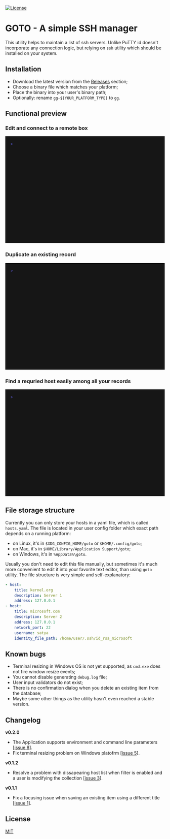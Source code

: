 [![License](http://img.shields.io/badge/license-mit-blue.svg?style=flat-square)](https://raw.githubusercontent.com/grafviktor/goto/master/LICENSE)

# GOTO - A simple SSH manager #

This utility helps to maintain a list of ssh servers. Unlike PuTTY id doesn't incorporate any connection logic, but relying on `ssh` utility which should be installed on your system.

## Installation ##

* Download the latest version from the [Releases](https://github.com/grafviktor/goto/releases) section;
* Choose a binary file which matches your platform;
* Place the binary into your user's binary path;
* Optionally: rename `gg-${YOUR_PLATFORM_TYPE}` to `gg`.

## Functional preview ##

### Edit and connect to a remote box ###

![Small demo where we open ssh session using goto](demo/edit_and_connect.gif)

### Duplicate an existing record ###

![Small demo where duplicate an existing record in goto database](demo/duplicate_existing_record.gif)

### Find a requried host easily among all your records ###

![Small demo where we open ssh session using goto](demo/search_through_database.gif)

## File storage structure ##

Currently you can only store your hosts in a yaml file, which is called `hosts.yaml`. The file is located in your user config folder which exact path depends on a running platform:

* on Linux, it's in `$XDG_CONFIG_HOME/goto` or `$HOME/.config/goto`;
* on Mac, it's in `$HOME/Library/Application Support/goto`;
* on Windows, it's in `%AppData%\goto`.

Usually you don't need to edit this file manually, but sometimes it's much more convenient to edit it into your favorite text editor, than using `goto` utility. The file structure is very simple and self-explanatory:

```yaml
- host:
    title: kernel.org
    description: Server 1
    address: 127.0.0.1
- host:
    title: microsoft.com
    description: Server 2
    address: 127.0.0.1
    network_port: 22
    username: satya
    identity_file_path: /home/user/.ssh/id_rsa_microsoft
```

## Known bugs ##

* Terminal resizing in Windows OS is not yet supported, as `cmd.exe` does not fire window resize events;
* You cannot disable generating `debug.log` file;
* User input validators do not exist;
* There is no confirmation dialog when you delete an existing item from the database;
* Maybe some other things as the utility hasn't even reached a stable version.

## Changelog ##

**v0.2.0**

* The Application supports environment and command line parameters [[issue 8](https://github.com/grafviktor/goto/issues/8)].
* Fix terminal resizing problem on Windows platofrm [[issue 5](https://github.com/grafviktor/goto/issues/5)].

**v0.1.2**

* Resolve a problem with dissapearing host list when filter is enabled and a user is modifying the collection [[issue 3](https://github.com/grafviktor/goto/issues/3)].

**v0.1.1**

* Fix a focusing issue when saving an existing item using a different title [[issue 1](https://github.com/grafviktor/goto/issues/1)].

## License ##

[MIT](LICENSE)